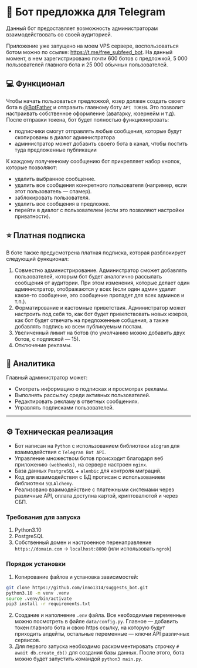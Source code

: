 # 📨 Бот предложка для Telegram
Данный бот предоставляет возможность администраторам взаимодействовать со своей аудиторией.

Приложение уже запущено на моем VPS сервере, воспользоваться ботом можно по ссылке: https://t.me/free_subfeed_bot.
На данный момент, в нем зарегистрировано почти 600 ботов с предложкой, 5 000 пользователей главного бота и 25 000 обычных пользователей.  
## 💻 Функционал
Чтобы начать пользоваться предложкой, юзер должен создать своего бота в [@BotFather](https://t.me/BotFather) и отправить главному боту `API TOKEN`. Это позволит настраивать собственное оформление (аватарку, юзернейм и т.д).
После отправки токена, бот будет полностью функционировать:
- подписчики смогут отправлять любые сообщения, которые будут скопированы в диалог администратора
- администратор может добавить своего бота в канал, чтобы постить туда предложенные публикации

К каждому полученному сообщению бот прикрепляет набор кнопок, которые позволяют:
- удалить выбранное сообщение.
- удалить все сообщения конкретного пользователя (например, если этот пользователь — спамер).
- заблокировать пользователя.
- удалить все сообщения в предложке.
- перейти в диалог с пользователем (если это позволяют настройки приватности).
## ⭐️ Платная подписка
В боте также предусмотрена платная подписка, которая разблокирует следующий функционал:
1. Совместно администрирование.
Администратор сможет добавлять пользователей, которым бот будет аналогично рассылать сообщения от аудитории.
При этом изменения, которые делает один администратор, отображаются у всех (если один админ удалит какое-то сообщение,
это сообщение пропадет для всех админов и т.п.).
2. Форматирование и кастомные приветствия.
Администратор может настроить под себя то, как бот будет приветствовать новых юзеров, как бот будет отвечать на предложенные собщения, а также добавлять подпись ко всем публикуемым постам.
3. Увеличенный лимит на ботов (по умолчанию можно добавить двух ботов, с подпиской — 15).
4. Отключение рекламы.

## 💼 Аналитика
Главный администратор может:
- Смотреть информацию о подписках и просмотрах рекламы.
- Выполнять рассылку среди активных пользователей.
- Редактировать рекламу в ответных сообщениях.
- Управлять подписками пользователей.

---

## ⚙️ Техническая реализация
- Бот написан на `Python` с использованием библиотеки `aiogram` для взаимодействия с `Telegram Bot API`.
- Управление множеством ботов происходит благодаря веб приложению `(webhooks)`, на сервере настроен `nginx`.
- База данных `PostgreSQL` + `alembic` для контроля миграций.
- Код для взаимодействия с БД прописан с использованием библиотеки `SQLAlchemy`.
- Реализовано взаимодействие с платежными системами через различные API, оплата доступна картой, криптовалютой и через СБП.
### Требования для запуска
1. Python3.10
2. PostgreSQL
3. Собственный домен и настроенное перенаправление `https://domain.com` -> `localhost:8000` (или использовать `ngrok`)
### Порядок установки
1. Копирование файлов и установка зависимостей:

```bash
git clone https://github.com/inno1314/suggests_bot.git
python3.10 -m venv .venv
source .venv/bin/activate
pip3 install -r requirements.txt
```
2. Создание и наполнение `.env` файла.
Все необходимые переменные можно посмотреть в файле `data/config.py`. Главное — добавить токен главного бота и свою https ссылку, на которую будут приходить апдейты, остальные переменные — ключи API различных сервисов.
3. Для первого запуска необходимо раскомментировать строчку `# await db.create_db()` для создания базы данных.
После этого, бота можно будет запустить командой `python3 main.py`.
